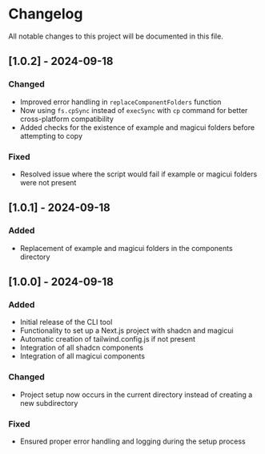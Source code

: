 # Changelog

All notable changes to this project will be documented in this file.

## [1.0.2] - 2024-09-18

### Changed
- Improved error handling in `replaceComponentFolders` function
- Now using `fs.cpSync` instead of `execSync` with `cp` command for better cross-platform compatibility
- Added checks for the existence of example and magicui folders before attempting to copy

### Fixed
- Resolved issue where the script would fail if example or magicui folders were not present

## [1.0.1] - 2024-09-18

### Added
- Replacement of example and magicui folders in the components directory

## [1.0.0] - 2024-09-18

### Added
- Initial release of the CLI tool
- Functionality to set up a Next.js project with shadcn and magicui
- Automatic creation of tailwind.config.js if not present
- Integration of all shadcn components
- Integration of all magicui components

### Changed
- Project setup now occurs in the current directory instead of creating a new subdirectory

### Fixed
- Ensured proper error handling and logging during the setup process